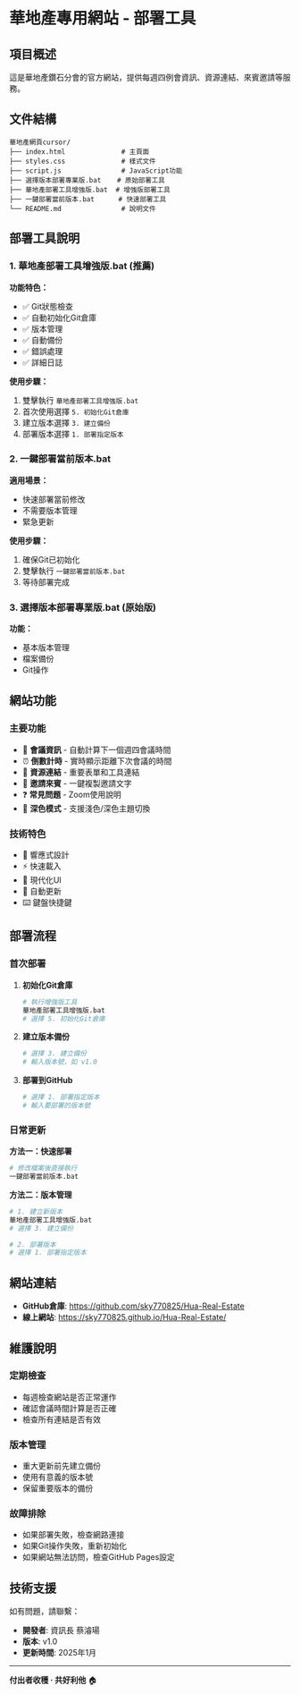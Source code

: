 # 華地產專用網站 - 部署工具

## 項目概述

這是華地產鑽石分會的官方網站，提供每週四例會資訊、資源連結、來賓邀請等服務。

## 文件結構

```
華地產網頁cursor/
├── index.html              # 主頁面
├── styles.css              # 樣式文件
├── script.js               # JavaScript功能
├── 選擇版本部署專業版.bat    # 原始部署工具
├── 華地產部署工具增強版.bat  # 增強版部署工具
├── 一鍵部署當前版本.bat      # 快速部署工具
└── README.md               # 說明文件
```

## 部署工具說明

### 1. 華地產部署工具增強版.bat (推薦)

**功能特色：**
- ✅ Git狀態檢查
- ✅ 自動初始化Git倉庫
- ✅ 版本管理
- ✅ 自動備份
- ✅ 錯誤處理
- ✅ 詳細日誌

**使用步驟：**
1. 雙擊執行 `華地產部署工具增強版.bat`
2. 首次使用選擇 `5. 初始化Git倉庫`
3. 建立版本選擇 `3. 建立備份`
4. 部署版本選擇 `1. 部署指定版本`

### 2. 一鍵部署當前版本.bat

**適用場景：**
- 快速部署當前修改
- 不需要版本管理
- 緊急更新

**使用步驟：**
1. 確保Git已初始化
2. 雙擊執行 `一鍵部署當前版本.bat`
3. 等待部署完成

### 3. 選擇版本部署專業版.bat (原始版)

**功能：**
- 基本版本管理
- 檔案備份
- Git操作

## 網站功能

### 主要功能
- 📅 **會議資訊** - 自動計算下一個週四會議時間
- ⏰ **倒數計時** - 實時顯示距離下次會議的時間
- 🔗 **資源連結** - 重要表單和工具連結
- 👋 **邀請來賓** - 一鍵複製邀請文字
- ❓ **常見問題** - Zoom使用說明
- 🌙 **深色模式** - 支援淺色/深色主題切換

### 技術特色
- 📱 響應式設計
- ⚡ 快速載入
- 🎨 現代化UI
- 🔄 自動更新
- ⌨️ 鍵盤快捷鍵

## 部署流程

### 首次部署

1. **初始化Git倉庫**
   ```bash
   # 執行增強版工具
   華地產部署工具增強版.bat
   # 選擇 5. 初始化Git倉庫
   ```

2. **建立版本備份**
   ```bash
   # 選擇 3. 建立備份
   # 輸入版本號，如 v1.0
   ```

3. **部署到GitHub**
   ```bash
   # 選擇 1. 部署指定版本
   # 輸入要部署的版本號
   ```

### 日常更新

**方法一：快速部署**
```bash
# 修改檔案後直接執行
一鍵部署當前版本.bat
```

**方法二：版本管理**
```bash
# 1. 建立新版本
華地產部署工具增強版.bat
# 選擇 3. 建立備份

# 2. 部署版本
# 選擇 1. 部署指定版本
```

## 網站連結

- **GitHub倉庫**: https://github.com/sky770825/Hua-Real-Estate
- **線上網站**: https://sky770825.github.io/Hua-Real-Estate/

## 維護說明

### 定期檢查
- 每週檢查網站是否正常運作
- 確認會議時間計算是否正確
- 檢查所有連結是否有效

### 版本管理
- 重大更新前先建立備份
- 使用有意義的版本號
- 保留重要版本的備份

### 故障排除
- 如果部署失敗，檢查網路連接
- 如果Git操作失敗，重新初始化
- 如果網站無法訪問，檢查GitHub Pages設定

## 技術支援

如有問題，請聯繫：
- **開發者**: 資訊長 蔡濬瑒
- **版本**: v1.0
- **更新時間**: 2025年1月

---

**付出者收穫 · 共好利他** 🏠
